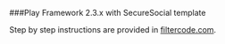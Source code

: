 ###Play Framework 2.3.x with SecureSocial template

Step by step instructions are provided in [filtercode.com](http://www.filtercode/play/play-scala-securesocial).
